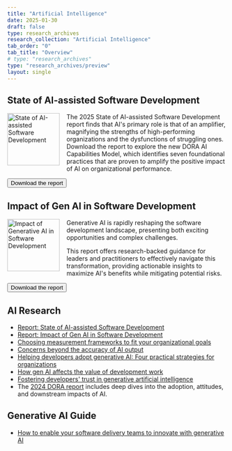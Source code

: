 ```yaml
---
title: "Artificial Intelligence"
date: 2025-01-30
draft: false
type: research_archives
research_collection: "Artificial Intelligence"
tab_order: "0"
tab_title: "Overview"
# type: "research_archives"
type: "research_archives/preview"
layout: single
---
```


## State of AI-assisted Software Development
<a href="https://cloud.google.com/dora" target="_blank"><img src="/research/2025/dora-report/2025-state-of-ai-assisted-software-development-report.png" width="120em" style="float:left; margin-right: 1rem;" alt="State of AI-assisted Software Development"></a>

The 2025 State of AI-assisted Software Development report finds that AI's primary role is that of an amplifier, magnifying the strengths of high-performing organizations and the dysfunctions of struggling ones. Download the report to explore the new DORA AI Capabilities Model, which identifies seven foundational practices that are proven to amplify the positive impact of AI on organizational performance.

<a href="https://cloud.google.com/dora" target="_blank"><button class="secondary">Download the report</button></a>

## Impact of Gen AI in Software Development
<a href="/research/ai/gen-ai-report/dora-impact-of-generative-ai-in-software-development.pdf" target="_blank"><img src="/research/ai/gen-ai-report/dora-impact-of-generative-ai-in-software-development-report.png" width="120em" style="float:left; margin-right: 1rem;" alt="Impact of Generative AI in Software Development"></a>

Generative AI is rapidly reshaping the software development landscape, presenting both exciting opportunities and complex challenges.

This report offers research-backed guidance for leaders and practitioners to effectively navigate this transformation, providing actionable insights to maximize AI's benefits while mitigating potential risks.

<a href="/research/ai/gen-ai-report/dora-impact-of-generative-ai-in-software-development.pdf" target="_blank"><button class="secondary">Download the report</button></a>

## AI Research
* [Report: State of AI-assisted Software Development](https://cloud.google.com/dora)
* [Report: Impact of Gen AI in Software Development](/research/ai/gen-ai-report/dora-impact-of-generative-ai-in-software-development.pdf)
* [Choosing measurement frameworks to fit your organizational goals](/research/ai/measurement-frameworks/)
* [Concerns beyond the accuracy of AI output](/research/ai/concerns-beyond-accuracy-of-ai-output)
* [Helping developers adopt generative AI: Four practical strategies for organizations](/research/ai/adopt-gen-ai)
* [How gen AI affects the value of development work](/research/ai/value-of-development-work/)
* [Fostering developers' trust in generative artificial intelligence](/research/ai/trust-in-ai/)
* The [2024 DORA report](/research/2024/dora-report/) includes deep dives into the adoption, attitudes, and downstream impacts of AI.

## Generative AI Guide

* [How to enable your software delivery teams to innovate with generative AI](/guides/how-to-innovate-with-generative-ai/)

